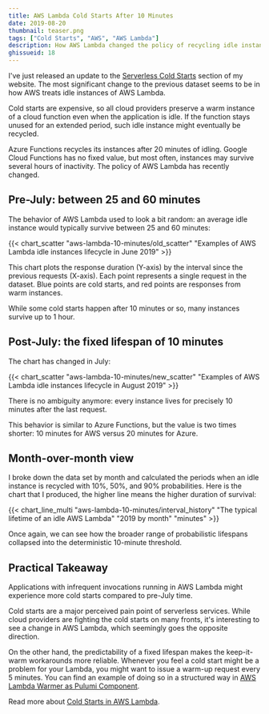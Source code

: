 ```yaml
---
title: AWS Lambda Cold Starts After 10 Minutes
date: 2019-08-20
thumbnail: teaser.png
tags: ["Cold Starts", "AWS", "AWS Lambda"]
description: How AWS Lambda changed the policy of recycling idle instances
ghissueid: 18
---
```


I've just released an update to the [Serverless Cold Starts](/serverless/coldstarts/) section of my website. The most significant change to the previous dataset seems to be in how AWS treats idle instances of AWS Lambda.

Cold starts are expensive, so all cloud providers preserve a warm instance of a cloud function even when the application is idle. If the function stays unused for an extended period, such idle instance might eventually be recycled.

Azure Functions recycles its instances after 20 minutes of idling. Google Cloud Functions has no fixed value, but most often, instances may survive several hours of inactivity. The policy of AWS Lambda has recently changed.

## Pre-July: between 25 and 60 minutes

The behavior of AWS Lambda used to look a bit random: an average idle instance would typically survive between 25 and 60 minutes:

{{< chart_scatter
    "aws-lambda-10-minutes/old_scatter"
    "Examples of AWS Lambda idle instances lifecycle in June 2019" >}}

This chart plots the response duration (Y-axis) by the interval since the previous requests (X-axis). Each point represents a single request in the dataset. Blue points are cold starts, and red points are responses from warm instances.

While some cold starts happen after 10 minutes or so, many instances survive up to 1 hour.

## Post-July: the fixed lifespan of 10 minutes

The chart has changed in July:

{{< chart_scatter 
    "aws-lambda-10-minutes/new_scatter"
    "Examples of AWS Lambda idle instances lifecycle in August 2019" >}}

There is no ambiguity anymore: every instance lives for precisely 10 minutes after the last request.

This behavior is similar to Azure Functions, but the value is two times shorter: 10 minutes for AWS versus 20 minutes for Azure.

## Month-over-month view

I broke down the data set by month and calculated the periods when an idle instance is recycled with 10%, 50%, and 90% probabilities. Here is the chart that I produced, the higher line means the higher duration of survival:

{{< chart_line_multi
    "aws-lambda-10-minutes/interval_history"
    "The typical lifetime of an idle AWS Lambda" "2019 by month" "minutes" >}}

Once again, we can see how the broader range of probabilistic lifespans collapsed into the deterministic 10-minute threshold.

## Practical Takeaway

Applications with infrequent invocations running in AWS Lambda might experience more cold starts compared to pre-July time.

Cold starts are a major perceived pain point of serverless services. While cloud providers are fighting the cold starts on many fronts, it's interesting to see a change in AWS Lambda, which seemingly goes the opposite direction.

On the other hand, the predictability of a fixed lifespan makes the keep-it-warm workarounds more reliable. Whenever you feel a cold start might be a problem for your Lambda, you might want to issue a warm-up request every 5 minutes. You can find an example of doing so in a structured way in [AWS Lambda Warmer as Pulumi Component](/2018/08/aws-lambda-warmer-as-pulumi-component/).

Read more about [Cold Starts in AWS Lambda](/serverless/coldstarts/aws/).